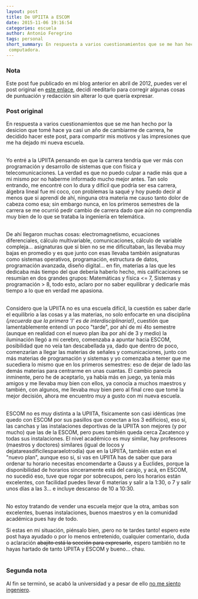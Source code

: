 ```yaml
---
layout: post
title: De UPIITA a ESCOM
date: 2015-11-06 19:16:54
categories: escuela
author: Antonio Feregrino
tags: personal
short_summary: En respuesta a varios cuestionamientos que se me han hecho por la desicion que tomé hace ya casi un año de cambiarme de carrera, he decidido hacer este post, para compartir mis motivos y las impresiones que me ha dejado mi nueva escuela
 computadora.
---
```

### Nota
Este post fue publicado en mi blog anterior en abril de 2012, puedes ver el post original en <a href="http://fferegrino.blogspot.mx/2012/04/de-upiita-escom.html" target="_blank">este enlace</a>, decidí reeditarlo para corregir algunas cosas de puntuación y redacción sin alterar lo que quería expresar.
<br />

### Post original  
En respuesta a varios cuestionamientos que se me han hecho por la desicion que tomé hace ya casi un año de cambiarme de carrera, he decidido hacer este post, para compartir mis motivos y las impresiones que me ha dejado mi nueva escuela.   
<br />  

Yo entré a la UPIITA pensando en que la carrera tendría que ver más con programación y desarrollo de sistemas que con física y telecomunicaciones. La verdad es que no puedo culpar a nadie más que a mi mismo por no haberme informado mucho mejor antes. Tan solo entrando, me encontré con lo dura y difícil que podría ser esa carrera, álgebra lineal fue mi coco, con problemas la saqué y hoy puedo decir al menos que si aprendí de ahí, ninguna otra materia me causo tanto dolor de cabeza como esa; sin embargo nunca, en los primeros semestres de la carrera se me ocurrió pedir cambio de carrera dado que aún no comprendía muy bien de lo que se trataba la ingeniería en telemática.  
<br />

De ahí llegaron muchas cosas: electromagnetismo, ecuaciones diferenciales, cálculo multivariable, comunicaciones, cálculo de variable compleja... asignaturas que si bien no se me dificultaban, las llevaba muy bajas en promedio y es que junto con esas llevaba también asignaturas como sistemas operativos, programación, estructura de datos, programación avanzada, diseño digital... en fin, materias a las que les dedicaba más tiempo del que debería haberlo hecho, mis calificaciones se resumían en dos grandes grupos: Matemáticas y física <= 7, Sistemas y programación > 8, todo esto, aclaro por no saber equilibrar y dedicarle más tiempo a lo que en verdad me apasiona.  
<br />  

Considero que la UPIITA no es una escuela difícil, la cuestión es saber darle el equilibrio a las cosas y a las materias, no solo enfocarte en una disciplina *(¡recuerda que la primera 'I' es de interdisciplinaria!)*, cuestión que lamentablemente entendí un poco "tarde", por ahí de mi 4to semestre (aunque en realidad con el nuevo plan iba por ahí de 3 y medio) la iluminación llegó a mi cerebro, comenzaba a apuntar hacia ESCOM, posibilidad que no veía tan descabellada ya, dado que dentro de poco, comenzarían a llegar las materias de señales y comunicaciones, junto con más materias de programación y sistemas y yo comenzaba a temer que me sucediera lo mismo que en los primeros semestres: eso de dejar de lado las demás materias para centrarme en unas cuantas. El cambio parecía inminente, pero he de aceptarlo, ya había más en juego, ya tenía más amigos y me llevaba muy bien con ellos, ya conocía a muchos maestros y también, con algunos, me llevaba muy bien pero al final creo que tomé la mejor decisión, ahora me encuentro muy a gusto con mi nueva escuela.  
<br />

ESCOM no es muy distinta a la UPIITA, físicamente son casi idénticas (me quedo con ESCOM por sus pasillos que conectan a los 3 edificios), eso si, las canchas y las instalaciones deportivas de la UPIITA son mejores (y por mucho) que las de la ESCOM, pero pues también queda cerca Zacatenco y todas sus instalaciones. El nivel académico es muy similar, hay profesores (maestros y doctores) similares (igual de locos y dejatareasdificilesparaelotrodía) que en la UPIITA, también estan en el "nuevo plan", aunque eso si, si vas en UPIITA has de saber que para ordenar tu horario necesitas encomendarte a Gauss y a Euclides, porque la disponibilidad de horarios sinceramente está del carajo, y acá, en ESCOM, no sucedió eso, tuve que rogar por sobrecupos, pero los horarios están excelentes, con facilidad puedes llevar 6 materias y salir a la 1:30, o 7 y salir unos días a las 3... e incluye descanso de 10 a 10:30.  
<br />

No estoy tratando de vender una escuela mejor que la otra, ambas son excelentes, buenas instalaciones, buenos maestros y en la comunidad académica pues hay de todo.  

Si estas en mi situación, piénsalo bien, ¡pero no te tardes tanto! espero este post haya ayudado o por lo menos entretenido, cualquier comentario, duda o aclaración <strike>abajito está la sección para expresarlo</strike>, espero también no te hayas hartado de tanto UPIITA y ESCOM y bueno... chau.  
<br />  

### Segunda nota  
Al fin se terminó, se acabó la universidad y a pesar de ello [no me siento ingeniero](/no-me-siento-ingeniero).
